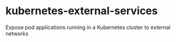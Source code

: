 # kubernetes-external-services
Expose pod applications running in a Kubernetes cluster to external networks
